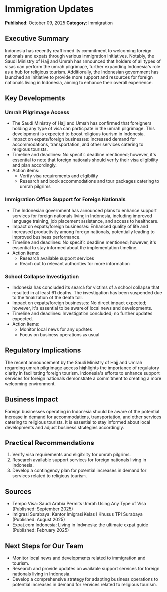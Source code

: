 # Immigration Updates

**Published**: October 09, 2025
**Category**: Immigration

## Executive Summary

Indonesia has recently reaffirmed its commitment to welcoming foreign nationals and expats through various immigration initiatives. Notably, the Saudi Ministry of Hajj and Umrah has announced that holders of all types of visas can perform the umrah pilgrimage, further expanding Indonesia's role as a hub for religious tourism. Additionally, the Indonesian government has launched an initiative to provide more support and resources for foreign nationals living in Indonesia, aiming to enhance their overall experience.

## Key Developments

### Umrah Pilgrimage Access
- The Saudi Ministry of Hajj and Umrah has confirmed that foreigners holding any type of visa can participate in the umrah pilgrimage. This development is expected to boost religious tourism in Indonesia.
- Impact on expats/foreign businesses: Increased demand for accommodations, transportation, and other services catering to religious tourists.
- Timeline and deadlines: No specific deadline mentioned; however, it's essential to note that foreign nationals should verify their visa eligibility and plan accordingly.
- Action items:
  - Verify visa requirements and eligibility
  - Research and book accommodations and tour packages catering to umrah pilgrims

### Immigration Office Support for Foreign Nationals
- The Indonesian government has announced plans to enhance support services for foreign nationals living in Indonesia, including improved language training, job placement assistance, and access to healthcare.
- Impact on expats/foreign businesses: Enhanced quality of life and increased productivity among foreign nationals, potentially leading to improved business performance.
- Timeline and deadlines: No specific deadline mentioned; however, it's essential to stay informed about the implementation timeline.
- Action items:
  - Research available support services
  - Reach out to relevant authorities for more information

### School Collapse Investigation
- Indonesia has concluded its search for victims of a school collapse that resulted in at least 61 deaths. The investigation has been suspended due to the finalization of the death toll.
- Impact on expats/foreign businesses: No direct impact expected; however, it's essential to be aware of local news and developments.
- Timeline and deadlines: Investigation concluded; no further updates expected.
- Action items:
  - Monitor local news for any updates
  - Focus on business operations as usual

## Regulatory Implications

The recent announcement by the Saudi Ministry of Hajj and Umrah regarding umrah pilgrimage access highlights the importance of regulatory clarity in facilitating foreign tourism. Indonesia's efforts to enhance support services for foreign nationals demonstrate a commitment to creating a more welcoming environment.

## Business Impact

Foreign businesses operating in Indonesia should be aware of the potential increase in demand for accommodations, transportation, and other services catering to religious tourists. It is essential to stay informed about local developments and adjust business strategies accordingly.

## Practical Recommendations

1. Verify visa requirements and eligibility for umrah pilgrims.
2. Research available support services for foreign nationals living in Indonesia.
3. Develop a contingency plan for potential increases in demand for services related to religious tourism.

## Sources
- Tempo Visa: Saudi Arabia Permits Umrah Using Any Type of Visa (Published: September 2025)
- Imigrasi Surabaya: Kantor Imigrasi Kelas I Khusus TPI Surabaya (Published: August 2025)
- Expat.com Indonesia: Living in Indonesia: the ultimate expat guide (Published: February 2025)

## Next Steps for Our Team

* Monitor local news and developments related to immigration and tourism.
* Research and provide updates on available support services for foreign nationals living in Indonesia.
* Develop a comprehensive strategy for adapting business operations to potential increases in demand for services related to religious tourism.